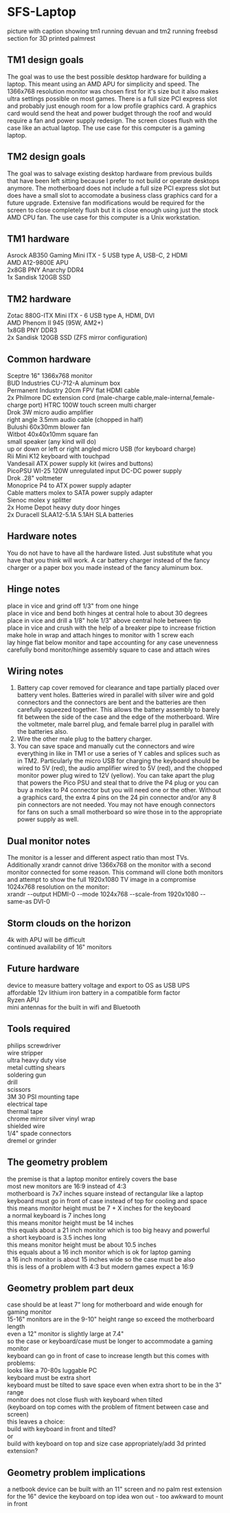 # SFS-Laptop

picture with caption showing tm1 running devuan and tm2 running freebsd  
section for 3D printed palmrest

TM1 design goals
-----
The goal was to use the best possible desktop hardware for building a laptop.  This meant using an AMD APU for simplicity and speed.   The 1366x768 resolution monitor was chosen first for it's size but it also makes ultra settings possible on most games.  There is a full size PCI express slot and probably just enough room for a low profile graphics card.  A graphics card would send the heat and power budget through the roof and would require a fan and power supply redesign.  The screen closes flush with the case like an actual laptop.  The use case for this computer is a gaming laptop.

TM2 design goals
-----
The goal was to salvage existing desktop hardware from previous builds that have been left sitting because I prefer to not build or operate desktops anymore.  The motherboard does not include a full size PCI express slot but does have a small slot to accomodate a business class graphics card for a future upgrade.  Extensive fan modifications would be required for the screen to close completely flush but it is close enough using just the stock AMD CPU fan.  The use case for this computer is a Unix workstation.

TM1 hardware
-----
Asrock AB350 Gaming Mini ITX - 5 USB type A, USB-C, 2 HDMI  
AMD A12-9800E APU  
2x8GB PNY Anarchy DDR4  
1x Sandisk 120GB SSD  

TM2 hardware
-----
Zotac 880G-ITX Mini ITX - 6 USB type A, HDMI, DVI  
AMD Phenom II 945 (95W, AM2+)  
1x8GB PNY DDR3  
2x Sandisk 120GB SSD (ZFS mirror configuration)

Common hardware
-----
Sceptre 16" 1366x768 monitor  
BUD Industries CU-712-A aluminum box  
Permanent Industry 20cm FPV flat HDMI cable  
2x Philmore DC extension cord (male-charge cable,male-internal,female-charge port)
HTRC 100W touch screen multi charger  
Drok 3W micro audio amplifier  
right angle 3.5mm audio cable (chopped in half)  
Bulushi 60x30mm blower fan  
Witbot 40x40x10mm square fan  
small speaker (any kind will do)  
up or down or left or right angled micro USB (for keyboard charge)  
Rii Mini K12 keyboard with touchpad  
Vandesail ATX power supply kit (wires and buttons)  
PicoPSU WI-25 120W unregulated input DC-DC power supply  
Drok .28" voltmeter  
Monoprice P4 to ATX power supply adapter  
Cable matters molex to SATA power supply adapter  
Sienoc molex y splitter  
2x Home Depot heavy duty door hinges  
2x Duracell SLAA12-5.1A 5.1AH SLA batteries

Hardware notes
-----
You do not have to have all the hardware listed.  Just substitute what you have that you think will work.  A car battery charger instead of the fancy charger or a paper box you made instead of the fancy aluminum box.

Hinge notes
-----
place in vice and grind off 1/3" from one hinge  
place in vice and bend both hinges at central hole to about 30 degrees  
place in vice and drill a 1/8" hole 1/3" above central hole between tip  
place in vice and crush with the help of a breaker pipe to increase friction  
make hole in wrap and attach hinges to monitor with 1 screw each  
lay hinge flat below monitor and tape accounting for any case unevenness  
carefully bond monitor/hinge assembly square to case and attach wires

Wiring notes
-----
1.  Battery cap cover removed for clearance and tape partially placed over battery vent holes.  Batteries wired in parallel with silver wire and gold connectors and the connectors are bent and the batteries are then carefully squeezed together.  This allows the battery assembly to barely fit between the side of the case and the edge of the motherboard.  Wire the voltmeter, male barrel plug, and female barrel plug in parallel with the batteries also.
2.  Wire the other male plug to the battery charger.
3.  You can save space and manually cut the connectors and wire everything in like in TM1 or use a series of Y cables and splices such as in TM2.  Particularly the micro USB for charging the keyboard should be wired to 5V (red), the audio amplifier wired to 5V (red), and the chopped monitor power plug wired to 12V (yellow).  You can take apart the plug that powers the Pico PSU and steal that to drive the P4 plug or you can buy a molex to P4 connector but you will need one or the other.  Without a graphics card, the extra 4 pins on the 24 pin connector and/or any 8 pin connectors are not needed.  You may not have enough connectors for fans on such a small motherboard so wire those in to the appropriate power supply as well.

Dual monitor notes
-----
The monitor is a lesser and different aspect ratio than most TVs.  Additionally xrandr cannot drive 1366x768 on the monitor with a second monitor connected for some reason. This command will clone both monitors and attempt to show the full 1920x1080 TV image in a compromise 1024x768 resolution on the monitor:  
xrandr --output HDMI-0 --mode 1024x768 --scale-from 1920x1080 --same-as DVI-0

Storm clouds on the horizon
-----
4k with APU will be difficult  
continued availability of 16" monitors

Future hardware
-----
device to measure battery voltage and export to OS as USB UPS  
affordable 12v lithium iron battery in a compatible form factor  
Ryzen APU  
mini antennas for the built in wifi and Bluetooth

Tools required
-----
philips screwdriver  
wire stripper  
ultra heavy duty vise  
metal cutting shears  
soldering gun  
drill  
scissors  
3M 30 PSI mounting tape  
electrical tape  
thermal tape  
chrome mirror silver vinyl wrap  
shielded wire  
1/4" spade connectors  
dremel or grinder

The geometry problem  
-----
the premise is that a laptop monitor entirely covers the base  
most new monitors are 16:9 instead of 4:3  
motherboard is 7x7 inches square instead of rectangular like a laptop  
keyboard must go in front of case instead of top for cooling and space  
this means monitor height must be 7 + X inches for the keyboard  
a normal keyboard is 7 inches long  
this means monitor height must be 14 inches  
this equals about a 21 inch monitor which is too big heavy and powerful  
a short keyboard is 3.5 inches long  
this means monitor height must be about 10.5 inches  
this equals about a 16 inch monitor which is ok for laptop gaming  
a 16 inch monitor is about 15 inches wide so the case must be also  
this is less of a problem with 4:3 but modern games expect a 16:9

Geometry problem part deux
-----
case should be at least 7" long for motherboard and wide enough for gaming monitor  
15-16" monitors are in the 9-10" height range so exceed the motherboard length  
even a 12" monitor is slightly large at 7.4"  
so the case or keyboard/case must be longer to accommodate a gaming monitor  
keyboard can go in front of case to increase length but this comes with problems:  
looks like a 70-80s luggable PC  
keyboard must be extra short  
keyboard must be tilted to save space even when extra short to be in the 3" range  
monitor does not close flush with keyboard when tilted  
(keyboard on top comes with the problem of fitment between case and screen)  
this leaves a choice:  
build with keyboard in front and tilted?  
or  
build with keyboard on top and size case appropriately/add 3d printed extension?

Geometry problem implications
-----
a netbook device can be built with an 11" screen and no palm rest extension  
for the 16" device the keyboard on top idea won out - too awkward to mount in front

